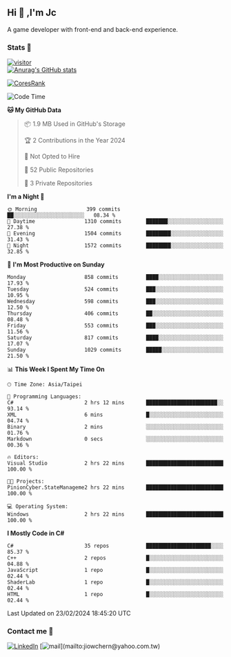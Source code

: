 ## Hi 👋 ,I'm Jc  

A game developer with front-end and back-end experience.  

### Stats  📝
[![visitor](https://visitor-badge.glitch.me/badge?page_id=jiowchern.jiowchern&style=flat-square&color=0088cc)](https://visitor-badge.glitch.me/badge?page_id=jiowchern.jiowchern&style=flat-square&color=0088cc)  
[![Anurag's GitHub stats](https://github-readme-stats.vercel.app/api?username=jiowchern&count_private=true&&show_icons=true)](https://github.com/anuraghazra/github-readme-stats)  
<!-- [![trophy](https://github-profile-trophy.vercel.app/?username=jiowchern)](https://github.com/ryo-ma/github-profile-trophy)   -->
[![CoresRank](https://cr-ss-service.azurewebsites.net/api/ScreenShot?widget=summary&username=jiowchern)](https://cr-ss-service.azurewebsites.net/api/ScreenShot?widget=summary&username=jiowchern)


<!--START_SECTION:waka-->
![Code Time](http://img.shields.io/badge/Code%20Time-1%2C098%20hrs%2021%20mins-blue)

**🐱 My GitHub Data** 

> 📦 1.9 MB Used in GitHub's Storage 
 > 
> 🏆 2 Contributions in the Year 2024
 > 
> 🚫 Not Opted to Hire
 > 
> 📜 52 Public Repositories 
 > 
> 🔑 3 Private Repositories 
 > 
**I'm a Night 🦉** 

```text
🌞 Morning                399 commits         ██░░░░░░░░░░░░░░░░░░░░░░░   08.34 % 
🌆 Daytime                1310 commits        ███████░░░░░░░░░░░░░░░░░░   27.38 % 
🌃 Evening                1504 commits        ████████░░░░░░░░░░░░░░░░░   31.43 % 
🌙 Night                  1572 commits        ████████░░░░░░░░░░░░░░░░░   32.85 % 
```
📅 **I'm Most Productive on Sunday** 

```text
Monday                   858 commits         ████░░░░░░░░░░░░░░░░░░░░░   17.93 % 
Tuesday                  524 commits         ███░░░░░░░░░░░░░░░░░░░░░░   10.95 % 
Wednesday                598 commits         ███░░░░░░░░░░░░░░░░░░░░░░   12.50 % 
Thursday                 406 commits         ██░░░░░░░░░░░░░░░░░░░░░░░   08.48 % 
Friday                   553 commits         ███░░░░░░░░░░░░░░░░░░░░░░   11.56 % 
Saturday                 817 commits         ████░░░░░░░░░░░░░░░░░░░░░   17.07 % 
Sunday                   1029 commits        █████░░░░░░░░░░░░░░░░░░░░   21.50 % 
```


📊 **This Week I Spent My Time On** 

```text
🕑︎ Time Zone: Asia/Taipei

💬 Programming Languages: 
C#                       2 hrs 12 mins       ███████████████████████░░   93.14 % 
XML                      6 mins              █░░░░░░░░░░░░░░░░░░░░░░░░   04.74 % 
Binary                   2 mins              ░░░░░░░░░░░░░░░░░░░░░░░░░   01.76 % 
Markdown                 0 secs              ░░░░░░░░░░░░░░░░░░░░░░░░░   00.36 % 

🔥 Editors: 
Visual Studio            2 hrs 22 mins       █████████████████████████   100.00 % 

🐱‍💻 Projects: 
PinionCyber.StateManageme2 hrs 22 mins       █████████████████████████   100.00 % 

💻 Operating System: 
Windows                  2 hrs 22 mins       █████████████████████████   100.00 % 
```

**I Mostly Code in C#** 

```text
C#                       35 repos            █████████████████████░░░░   85.37 % 
C++                      2 repos             █░░░░░░░░░░░░░░░░░░░░░░░░   04.88 % 
JavaScript               1 repo              █░░░░░░░░░░░░░░░░░░░░░░░░   02.44 % 
ShaderLab                1 repo              █░░░░░░░░░░░░░░░░░░░░░░░░   02.44 % 
HTML                     1 repo              █░░░░░░░░░░░░░░░░░░░░░░░░   02.44 % 
```




 Last Updated on 23/02/2024 18:45:20 UTC
<!--END_SECTION:waka-->



### Contact me 💬
[![LinkedIn](https://img.shields.io/badge/-JiowchernChen-0077B5?style==flat-square&logo=LinkedIn&logoColor=white)](https://www.linkedin.com/in/jiowchern-chen-4aaa90b7/) [![mail](https://img.shields.io/badge/-jiowchern%40yahoo.com.tw-blueviolet?style=flat-square&logo=yahoo!)](mailto:jiowchern@yahoo.com.tw)    

<!-- [![Linkedin Badge](https://img.shields.io/badge/-LinkedIn-blue?style=flat-square&logo=Linkedin&logoColor=white&link=https://www.linkedin.com/in/jiowchern-chen-4aaa90b7/)](https://www.linkedin.com/in/jiowchern-chen-4aaa90b7/) -->


<!--
**jiowchern/jiowchern** is a ✨ _special_ ✨ repository because its `README.md` (this file) appears on your GitHub profile.

Here are some ideas to get you started:

- 🔭 I’m currently working on ...
- 🌱 I’m currently learning ...
- 👯 I’m looking to collaborate on ...
- 🤔 I’m looking for help with ...
- 💬 Ask me about ...
- 📫 How to reach me: ...
- 😄 Pronouns: ...
- ⚡ Fun fact: ...
-->
